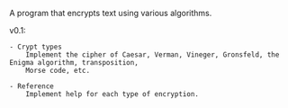 A program that encrypts text using various algorithms.

v0.1:

	- Crypt types
		Implement the cipher of Caesar, Verman, Vineger, Gronsfeld, the Enigma algorithm, transposition,
		Morse code, etc.

	- Reference
		Implement help for each type of encryption.
